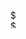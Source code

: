 <p align="center"><img alt="$$\frac{a}{b}$$" src="svgs/69ca284ae0a59df3dfe96eeca00cb638.svg" align="middle" width="8.689147499999999pt" height="29.474114999999998pt"/></p>
